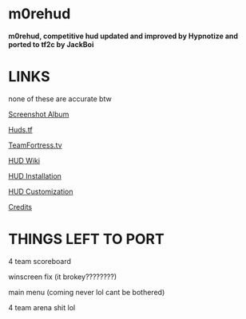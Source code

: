 # m0rehud

**m0rehud, competitive hud updated and improved by Hypnotize and ported to tf2c by JackBoi**

<a>LINKS</a>
====

none of these are accurate btw

[Screenshot Album](http://imgur.com/a/sxOyM)

[Huds.tf](http://huds.tf/forum/showthread.php?tid=248)

[TeamFortress.tv](http://www.teamfortress.tv/34115/m0re-hud)

[HUD Wiki](https://github.com/Hypnootize/m0rehud/wiki)

[HUD Installation](https://github.com/Hypnootize/m0rehud/wiki/Installation)

[HUD Customization](https://github.com/Hypnootize/m0rehud/wiki/Customization)

[Credits](https://github.com/Hypnootize/m0rehud/wiki/Credits)

<a>THINGS LEFT TO PORT</a>
====

4 team scoreboard

winscreen fix (it brokey????????)

main menu (coming never lol cant be bothered)

4 team arena shit lol